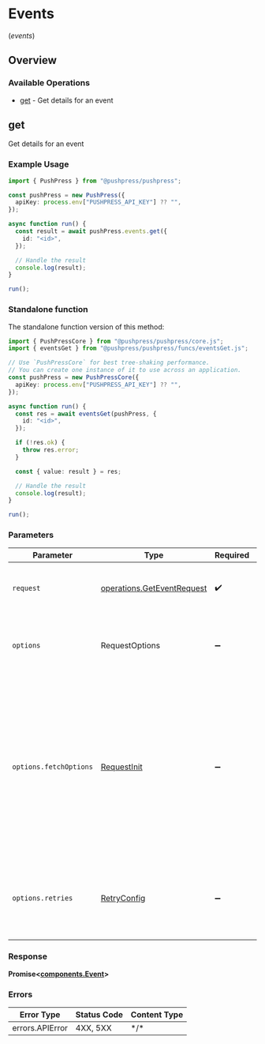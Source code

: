 # Events
(*events*)

## Overview

### Available Operations

* [get](#get) - Get details for an event

## get

Get details for an event

### Example Usage

```typescript
import { PushPress } from "@pushpress/pushpress";

const pushPress = new PushPress({
  apiKey: process.env["PUSHPRESS_API_KEY"] ?? "",
});

async function run() {
  const result = await pushPress.events.get({
    id: "<id>",
  });

  // Handle the result
  console.log(result);
}

run();
```

### Standalone function

The standalone function version of this method:

```typescript
import { PushPressCore } from "@pushpress/pushpress/core.js";
import { eventsGet } from "@pushpress/pushpress/funcs/eventsGet.js";

// Use `PushPressCore` for best tree-shaking performance.
// You can create one instance of it to use across an application.
const pushPress = new PushPressCore({
  apiKey: process.env["PUSHPRESS_API_KEY"] ?? "",
});

async function run() {
  const res = await eventsGet(pushPress, {
    id: "<id>",
  });

  if (!res.ok) {
    throw res.error;
  }

  const { value: result } = res;

  // Handle the result
  console.log(result);
}

run();
```

### Parameters

| Parameter                                                                                                                                                                      | Type                                                                                                                                                                           | Required                                                                                                                                                                       | Description                                                                                                                                                                    |
| ------------------------------------------------------------------------------------------------------------------------------------------------------------------------------ | ------------------------------------------------------------------------------------------------------------------------------------------------------------------------------ | ------------------------------------------------------------------------------------------------------------------------------------------------------------------------------ | ------------------------------------------------------------------------------------------------------------------------------------------------------------------------------ |
| `request`                                                                                                                                                                      | [operations.GetEventRequest](../../models/operations/geteventrequest.md)                                                                                                       | :heavy_check_mark:                                                                                                                                                             | The request object to use for the request.                                                                                                                                     |
| `options`                                                                                                                                                                      | RequestOptions                                                                                                                                                                 | :heavy_minus_sign:                                                                                                                                                             | Used to set various options for making HTTP requests.                                                                                                                          |
| `options.fetchOptions`                                                                                                                                                         | [RequestInit](https://developer.mozilla.org/en-US/docs/Web/API/Request/Request#options)                                                                                        | :heavy_minus_sign:                                                                                                                                                             | Options that are passed to the underlying HTTP request. This can be used to inject extra headers for examples. All `Request` options, except `method` and `body`, are allowed. |
| `options.retries`                                                                                                                                                              | [RetryConfig](../../lib/utils/retryconfig.md)                                                                                                                                  | :heavy_minus_sign:                                                                                                                                                             | Enables retrying HTTP requests under certain failure conditions.                                                                                                               |

### Response

**Promise\<[components.Event](../../models/components/event.md)\>**

### Errors

| Error Type      | Status Code     | Content Type    |
| --------------- | --------------- | --------------- |
| errors.APIError | 4XX, 5XX        | \*/\*           |